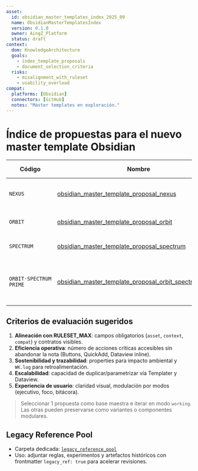 ```yaml
---
asset:
  id: obsidian_master_templates_index_2025_09
  name: ObsidianMasterTemplatesIndex
  version: 0.1.0
  owner: AingZ_Platform
  status: draft
context:
  dom: KnowledgeArchitecture
  goals:
    - index_template_proposals
    - document_selection_criteria
  risks:
    - misalignment_with_ruleset
    - usability_overload
compat:
  platforms: [Obsidian]
  connectors: [GitHub]
  notes: "Master templates en exploración."
---
```


# Índice de propuestas para el nuevo master template Obsidian

| Código | Nombre | Enfoque principal | Highlight interactivo |
| ------ | ------ | ----------------- | ---------------------- |
| `NEXUS` | [obsidian_master_template_proposal_nexus](obsidian_master_template_proposal_nexus.md) | Orquestación integral (estrategia + ejecución) | Tabs CSS + callouts DO/DON'T + Dashboard Dataview |
| `ORBIT` | [obsidian_master_template_proposal_orbit](obsidian_master_template_proposal_orbit.md) | Ciclo de proyectos sostenibles | Timeline Buttons + Tracker KPIs |
| `SPECTRUM` | [obsidian_master_template_proposal_spectrum](obsidian_master_template_proposal_spectrum.md) | Gestión de conocimiento y evidencias | Canvas embed + bibliografía dinámica |
| `ORBIT·SPECTRUM PRIME` | [obsidian_master_template_proposal_orbit_spectrum_prime](obsidian_master_template_proposal_orbit_spectrum_prime.md) | Fusión ciclo-proyecto + knowledge fabric con co-working IA/humano | Dataview híbrido + Handshake AI + Canvas/Excalidraw |


## Criterios de evaluación sugeridos

1. **Alineación con RULESET_MAX**: campos obligatorios (`asset`, `context`, `compat`) y contratos visibles.
2. **Eficiencia operativa**: número de acciones críticas accesibles sin abandonar la nota (Buttons, QuickAdd, Dataview inline).
3. **Sostenibilidad y trazabilidad**: properties para impacto ambiental y `WK.log` para retroalimentación.
4. **Escalabilidad**: capacidad de duplicar/parametrizar vía Templater y Dataview.
5. **Experiencia de usuario**: claridad visual, modulación por modos (ejecutivo, foco, bitácora).

> Seleccionar 1 propuesta como base maestra e iterar en modo `working`. Las otras pueden preservarse como variantes o componentes modulares.

## Legacy Reference Pool

- Carpeta dedicada: [`legacy_reference_pool`](legacy_reference_pool/)
- Uso: adjuntar reglas, experimentos y artefactos históricos con frontmatter `legacy_ref: true` para acelerar revisiones.
